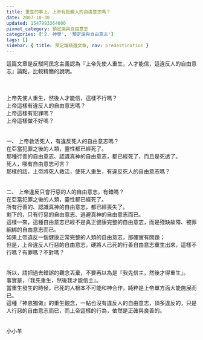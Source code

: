 ```yaml
---
title: 重生的事上，上帝有抵觸人的自由意志嗎？
date: 2007-10-30
updated: 1547993364000
pixnet_category: 預定論與自由意志
categories: ['2. 神學', '預定論與自由意志']
tags: []
sidebar: { title: 預定論精選文章, nav: predestination }
---
```


<p>這篇文章是反駁阿民念主義認為『上帝先使人重生，人才能信，這違反人的自由意志』論點，比較精簡的說明。<br/><!--more--><br/><br/><br/>上帝先使人重生，然後人才能信，這樣不行嗎？<br/>上帝這樣有違反人的自由意志嗎？<br/>上帝這樣有犯罪嗎？<br/>上帝這樣做不好嗎？<br/><br/><br/>一、	上帝救活死人，有違反死人的自由意志嗎？<br/>在亞當犯罪之後的人類，靈性都已經死了。<br/>那種行善的自由意志、認識真神的自由意志，都已經死了，而且是死透了。<br/>死人，哪有自由意志可言？<br/>那樣的話，上帝將死人救活，使死人重生，有違反死人的自由意志嗎？<br/><br/><br/>二、	上帝違反只會行惡的人的自由意志，有錯嗎？<br/>在亞當犯罪之後的人類，靈性都已經死了。<br/>所有行善的、認識真神的自由意志，都已經喪失了。<br/>剩下的，只有行惡的自由意志、逃避真神的自由意志而已。<br/>這樣一來，這種自由意志已經不是真正健康完整的自由意志，而是殘缺故障、被罪綑綁的自由意志而已。<br/>如果上帝違反一個健康正常完整的人類的自由意志，那確實有問題；<br/>但是，上帝違反人行惡的自由意志，硬將人已死的行善自由意志重生出來，這樣不行嗎？有罪嗎？不對嗎？<br/><br/><br/>所以，請把過去錯誤的觀念丟棄，不要再以為是『我先信主，然後才得重生』。<br/>事實是，『我先重生，然後我才能信主』。<br/>當重生發生的時候，已死的人根本不可能和神合作，純粹是上帝單方面大能施展而已。<br/>這種『神恩獨做』的重生觀念，一點也沒有違反人的自由意志，頂多違反的，只是人行惡的自由意志而已，而上帝這樣的行為，依然是正確與良善的。<br/><br/><br/>小小羊<br/><br/></p><p> </p><br/><br/>